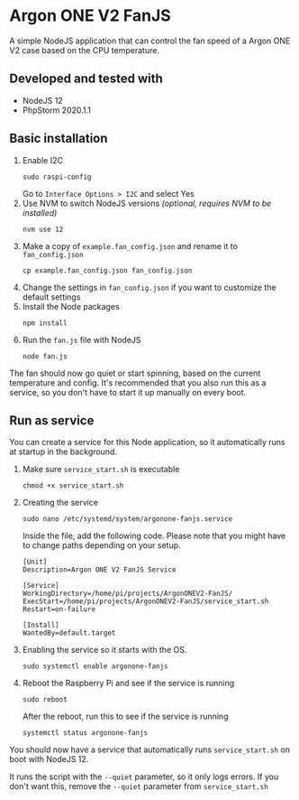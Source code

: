 # Argon ONE V2 FanJS
A simple NodeJS application that can control the fan speed of a Argon ONE V2 case based on the CPU temperature.

## Developed and tested with
- NodeJS 12
- PhpStorm 2020.1.1

## Basic installation
1. Enable I2C
    ```console
    sudo raspi-config
    ```
   Go to `Interface Options > I2C` and select Yes
2. Use NVM to switch NodeJS versions *(optional, requires NVM to be installed)*
    ```console
    nvm use 12
    ```
3. Make a copy of `example.fan_config.json` and rename it to `fan_config.json`
    ```console
    cp example.fan_config.json fan_config.json
    ```
4. Change the settings in `fan_config.json` if you want to customize the default settings
5. Install the Node packages 
    ```console
    npm install
    ```
6. Run the `fan.js` file with NodeJS
    ```console
    node fan.js
    ```
The fan should now go quiet or start spinning, based on the current temperature and config.
It's recommended that you also run this as a service, so you don't have to start it up manually on every boot.

## Run as service
You can create a service for this Node application, so it automatically runs at startup in the background.

1. Make sure `service_start.sh` is executable
    ```console
    chmod +x service_start.sh
    ```
1. Creating the service
    ```console
    sudo nano /etc/systemd/system/argonone-fanjs.service
    ```
   
   Inside the file, add the following code. Please note that you might have to change paths depending on your setup.
    ```
    [Unit]
    Description=Argon ONE V2 FanJS Service
    
    [Service]
    WorkingDirectory=/home/pi/projects/ArgonONEV2-FanJS/
    ExecStart=/home/pi/projects/ArgonONEV2-FanJS/service_start.sh
    Restart=on-failure
    
    [Install]
    WantedBy=default.target
    ```
2. Enabling the service so it starts with the OS.
    ```console
    sudo systemctl enable argonone-fanjs
    ```
3. Reboot the Raspberry Pi and see if the service is running
    ```console
    sudo reboot
    ```
   After the reboot, run this to see if the service is running
    ```console
    systemctl status argonone-fanjs
    ```
   
You should now have a service that automatically runs `service_start.sh` on boot with NodeJS 12.

It runs the script with the `--quiet` parameter, so it only logs errors. If you don't want this, remove the `--quiet` parameter from `service_start.sh`
